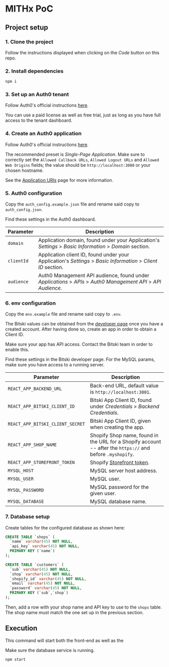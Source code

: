 # MITHx PoC

## Project setup

### 1. Clone the project

Follow the instructions displayed when clicking on the _Code_ button on this repo.

### 2. Install dependencies

```bash
npm i
```

### 3. Set up an Auth0 tenant

Follow Auth0's official instructions [here](https://auth0.com/docs/get-started/auth0-overview/create-tenants).

You can use a paid license as well as free trial, just as long as you have full access to the tenant dashboard.

### 4. Create an Auth0 application

Follow Auth0's official instructions [here](https://auth0.com/docs/get-started/auth0-overview/create-applications).

The recommended preset is _Single-Page Application_. Make sure to correctly set the `Allowed Callback URLs`, `Allowed Logout URLs` and `Allowed Web Origins` fields; the value should be `http://localhost:3000` or your chosen hostname.

See the [Application URIs](https://auth0.com/docs/get-started/auth0-overview/create-applications) page for more information.

### 5. Auth0 configuration

Copy the `auth_config.example.json` file and rename said copy to `auth_config.json`.

Find these settings in the Auth0 dashboard.

| Parameter  | Description                                                                                                   |
| ---------- | ------------------------------------------------------------------------------------------------------------- |
| `domain`   | Application domain, found under your Application's _Settings_ > _Basic Information_ > _Domain_ section.       |
| `clientId` | Application client ID, found under your Application's _Settings_ > _Basic Information_ > _Client ID_ section. |
| `audience` | Auth0 Management API audience, found under _Applications_ > _APIs_ > _Auth0 Management API_ > _API Audience_. |

### 6. env configuration

Copy the `env.example` file and rename said copy to `.env`.

The Bitski values can be obtained from the [developer page](https://developer.bitski.com/) once you have a created account. After having done so, create an app in order to obtain a Client ID.

Make sure your app has API access. Contact the Bitski team in order to enable this.

Find these settings in the Bitski developer page. For the MySQL params, make sure you have access to a running server.

| Parameter                        | Description                                                                                                         |
| -------------------------------- | ------------------------------------------------------------------------------------------------------------------- |
| `REACT_APP_BACKEND_URL`          | Back-end URL, default value is `http://localhost:3001`.                                                             |
| `REACT_APP_BITSKI_CLIENT_ID`     | Bitski App Client ID, found under _Credentials_ > _Backend Credentials_.                                            |
| `REACT_APP_BITSKI_CLIENT_SECRET` | Bitski App Client ID, given when creating the app.                                                                  |
| `REACT_APP_SHOP_NAME`            | Shopify Shop name, found in the URL for a Shopify account -- after the `https://` and before `.myshopify`.          |
| `REACT_APP_STOREFRONT_TOKEN`     | Shopify [Storefront token](https://shopify.dev/docs/api/usage/authentication#access-tokens-for-the-storefront-api). |
| `MYSQL_HOST`                     | MySQL server host address.                                                                                          |
| `MYSQL_USER`                     | MySQL user.                                                                                                         |
| `MYSQL_PASSWORD`                 | MySQL password for the given user.                                                                                  |
| `MYSQL_DATABASE`                 | MySQL database name.                                                                                                |

### 7. Database setup

Create tables for the configured database as shown here:

```sql
CREATE TABLE `shops` (
  `name` varchar(45) NOT NULL,
  `api_key` varchar(45) NOT NULL,
  PRIMARY KEY (`name`)
);

CREATE TABLE `customers` (
  `sub` varchar(45) NOT NULL,
  `shop` varchar(45) NOT NULL,
  `shopify_id` varchar(45) NOT NULL,
  `email` varchar(45) NOT NULL,
  `password` varchar(45) NOT NULL,
  PRIMARY KEY (`sub`,`shop`)
);
```

Then, add a row with your shop name and API key to use to the `shops` table. The shop name must match the one set up in the previous section.

## Execution

This command will start both the front-end as well as the

Make sure the database service is running.

```bash
npm start
```
